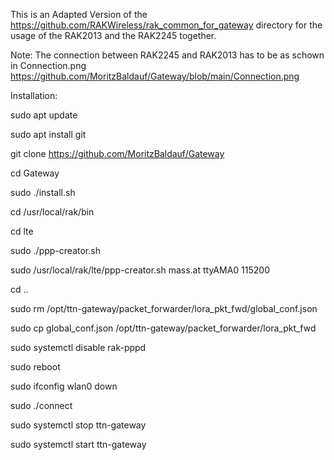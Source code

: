 This is an Adapted Version of the https://github.com/RAKWireless/rak_common_for_gateway directory for the usage of the RAK2013 and the RAK2245 together. 

Note: The connection between RAK2245 and RAK2013 has to be as schown in Connection.png
https://github.com/MoritzBaldauf/Gateway/blob/main/Connection.png


Installation: 

sudo apt update

sudo apt install git

git clone https://github.com/MoritzBaldauf/Gateway

cd Gateway

sudo ./install.sh

cd /usr/local/rak/bin

cd lte

sudo ./ppp-creator.sh

sudo /usr/local/rak/lte/ppp-creator.sh mass.at ttyAMA0 115200

cd ..

sudo rm /opt/ttn-gateway/packet_forwarder/lora_pkt_fwd/global_conf.json

sudo cp global_conf.json /opt/ttn-gateway/packet_forwarder/lora_pkt_fwd

sudo systemctl disable rak-pppd

sudo reboot

sudo ifconfig wlan0 down 

sudo ./connect 

sudo systemctl stop ttn-gateway

sudo systemctl start ttn-gateway
